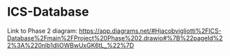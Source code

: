 # ICS-Database

Link to Phase 2 diagram: https://app.diagrams.net/#Hjacobvigliotti%2FICS-Database%2Fmain%2FProject%20Phase%202.drawio#%7B%22pageId%22%3A%220nlb1dliOWBwUxGK6tL_%22%7D

